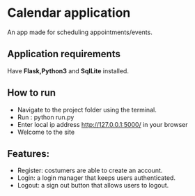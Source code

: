 # Calendar application
An app made for scheduling appointments/events.

## Application requirements
Have **Flask,Python3** and **SqlLite** installed.
## How to run
- Navigate to the project folder using the terminal.
- Run : python run.py
- Enter local ip address http://127.0.0.1:5000/ in your browser
- Welcome to the site
## Features: 
- Register: costumers are able to create an account.
- Login: a login manager that keeps users authenticated.
- Logout: a sign out button that allows users to logout.
